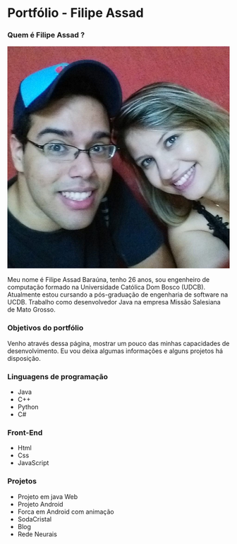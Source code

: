 # Portfólio - Filipe Assad

### Quem é Filipe Assad ?

![Filipe](https://github.com/filipeassad/portifolio/blob/master/14925726_1174296922662485_2221897641166701758_n.jpg)

Meu nome é Filipe Assad Baraúna, tenho 26 anos, sou engenheiro de computação formado na Universidade Católica Dom Bosco (UDCB). Atualmente estou cursando a pós-graduação de engenharia de software na UCDB. Trabalho como desenvolvedor Java na empresa Missão Salesiana de Mato Grosso. 

### Objetivos do portfólio 

Venho através dessa página, mostrar um pouco das minhas capacidades de desenvolvimento. Eu vou deixa algumas informações e alguns projetos há disposição.

### Linguagens de programação

* Java
* C++
* Python
* C#

### Front-End

* Html
* Css
* JavaScript

### Projetos 

* Projeto em java Web
* Projeto Android
* Forca em Android com animação
* SodaCristal
* Blog
* Rede Neurais

